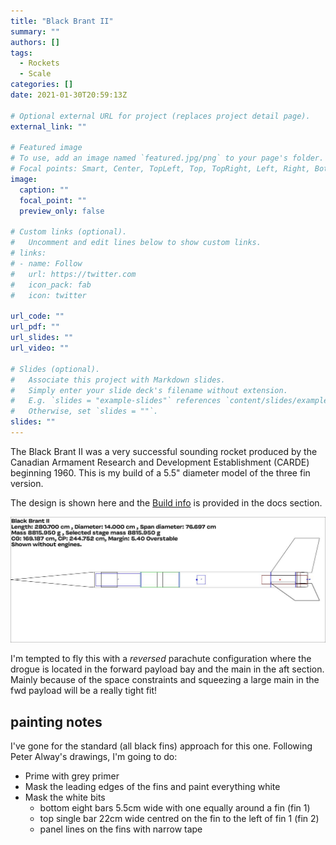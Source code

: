 ```yaml
---
title: "Black Brant II"
summary: ""
authors: []
tags:
  - Rockets
  - Scale
categories: []
date: 2021-01-30T20:59:13Z

# Optional external URL for project (replaces project detail page).
external_link: ""

# Featured image
# To use, add an image named `featured.jpg/png` to your page's folder.
# Focal points: Smart, Center, TopLeft, Top, TopRight, Left, Right, BottomLeft, Bottom, BottomRight.
image:
  caption: ""
  focal_point: ""
  preview_only: false

# Custom links (optional).
#   Uncomment and edit lines below to show custom links.
# links:
# - name: Follow
#   url: https://twitter.com
#   icon_pack: fab
#   icon: twitter

url_code: ""
url_pdf: ""
url_slides: ""
url_video: ""

# Slides (optional).
#   Associate this project with Markdown slides.
#   Simply enter your slide deck's filename without extension.
#   E.g. `slides = "example-slides"` references `content/slides/example-slides.md`.
#   Otherwise, set `slides = ""`.
slides: ""
---
```


The Black Brant II was a very successful sounding rocket produced by the Canadian Armament Research and Development Establishment (CARDE) beginning 1960. This is my build of a 5.5" diameter model of the three fin version.

The design is shown here and the [Build info](/docs/builds/black-brant-ii/) is provided in the docs section.

![sim image](rocksim.jpg)

I'm tempted to fly this with a _reversed_ parachute configuration where the drogue is located in the forward payload bay and the main in the aft section. Mainly because of the space constraints and squeezing a large main in the fwd payload will be a really tight fit!

## painting notes

I've gone for the standard (all black fins) approach for this one. Following Peter Alway's drawings, I'm going to do:

* Prime with grey primer
* Mask the leading edges of the fins and paint everything white
* Mask the white bits
  * bottom eight bars 5.5cm wide with one equally around a fin (fin 1)
  * top single bar 22cm wide centred on the fin to the left of fin 1 (fin 2)
  * panel lines on the fins with narrow tape
